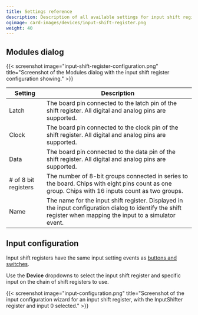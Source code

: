 ```yaml
---
title: Settings reference
description: Description of all available settings for input shift register devices and input configurations using shift registers.
ogimage: card-images/devices/input-shift-register.png
weight: 40
---
```


## Modules dialog

{{< screenshot image="input-shift-register-configuration.png" title="Screenshot of the Modules dialog with the input shift register configuration showing." >}}

| Setting              | Description                                                                                                                                                    |
| -------------------- | -------------------------------------------------------------------------------------------------------------------------------------------------------------- |
| Latch                | The board pin connected to the latch pin of the shift register. All digital and analog pins are supported.                                                     |
| Clock                | The board pin connected to the clock pin of the shift register. All digital and analog pins are supported.                                                     |
| Data                 | The board pin connected to the data pin of the shift register. All digital and analog pins are supported.                                                      |
| # of 8 bit registers | The number of 8-bit groups connected in series to the board. Chips with eight pins count as one group. Chips with 16 inputs count as two groups.               |
| Name                 | The name for the input shift register. Displayed in the input configuration dialog to identify the shift register when mapping the input to a simulator event. |

## Input configuration

Input shift registers have the same input setting events as [buttons and switches](/devices/button-switch/settings-reference/#input-configuration).

Use the **Device** dropdowns to select the input shift register and specific input on the chain of shift registers to use.

{{< screenshot image="input-configuration.png" title="Screenshot of the input configuration wizard for an input shift register, with the InputShifter register and input 0 selected." >}}
